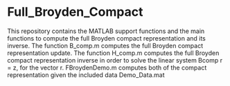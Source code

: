 # Full_Broyden_Compact
This repository contains the MATLAB support functions and the main functions to compute the full Broyden compact
representation and its inverse. 
The function B_comp.m computes the full Broyden compact representation update.
The function H_comp.m computes the full Broyden compact representation inverse in order to solve the linear system
Bcomp r = z, for the vector r. 
FBroydenDemo.m computes both of the compact representation given the included data Demo_Data.mat
